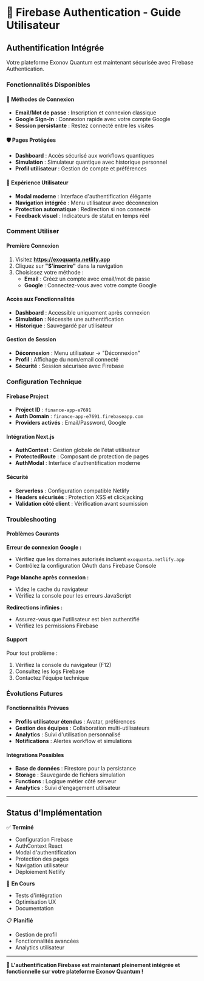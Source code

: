 # 🔐 Firebase Authentication - Guide Utilisateur

## Authentification Intégrée

Votre plateforme Exonov Quantum est maintenant sécurisée avec Firebase Authentication.

### Fonctionnalités Disponibles

#### 🔑 Méthodes de Connexion
- **Email/Mot de passe** : Inscription et connexion classique
- **Google Sign-In** : Connexion rapide avec votre compte Google
- **Session persistante** : Restez connecté entre les visites

#### 🛡️ Pages Protégées
- **Dashboard** : Accès sécurisé aux workflows quantiques
- **Simulation** : Simulateur quantique avec historique personnel
- **Profil utilisateur** : Gestion de compte et préférences

#### 🎯 Expérience Utilisateur
- **Modal moderne** : Interface d'authentification élégante
- **Navigation intégrée** : Menu utilisateur avec déconnexion
- **Protection automatique** : Redirection si non connecté
- **Feedback visuel** : Indicateurs de statut en temps réel

### Comment Utiliser

#### Première Connexion
1. Visitez **https://exoquanta.netlify.app**
2. Cliquez sur **"S'inscrire"** dans la navigation
3. Choisissez votre méthode :
   - **Email** : Créez un compte avec email/mot de passe
   - **Google** : Connectez-vous avec votre compte Google

#### Accès aux Fonctionnalités
- **Dashboard** : Accessible uniquement après connexion
- **Simulation** : Nécessite une authentification
- **Historique** : Sauvegardé par utilisateur

#### Gestion de Session
- **Déconnexion** : Menu utilisateur → "Déconnexion"
- **Profil** : Affichage du nom/email connecté
- **Sécurité** : Session sécurisée avec Firebase

### Configuration Technique

#### Firebase Project
- **Project ID** : `finance-app-e7691`
- **Auth Domain** : `finance-app-e7691.firebaseapp.com`
- **Providers activés** : Email/Password, Google

#### Intégration Next.js
- **AuthContext** : Gestion globale de l'état utilisateur
- **ProtectedRoute** : Composant de protection de pages
- **AuthModal** : Interface d'authentification moderne

#### Sécurité
- **Serverless** : Configuration compatible Netlify
- **Headers sécurisés** : Protection XSS et clickjacking
- **Validation côté client** : Vérification avant soumission

### Troubleshooting

#### Problèmes Courants

**Erreur de connexion Google :**
- Vérifiez que les domaines autorisés incluent `exoquanta.netlify.app`
- Contrôlez la configuration OAuth dans Firebase Console

**Page blanche après connexion :**
- Videz le cache du navigateur
- Vérifiez la console pour les erreurs JavaScript

**Redirections infinies :**
- Assurez-vous que l'utilisateur est bien authentifié
- Vérifiez les permissions Firebase

#### Support
Pour tout problème :
1. Vérifiez la console du navigateur (F12)
2. Consultez les logs Firebase
3. Contactez l'équipe technique

### Évolutions Futures

#### Fonctionnalités Prévues
- **Profils utilisateur étendus** : Avatar, préférences
- **Gestion des équipes** : Collaboration multi-utilisateurs
- **Analytics** : Suivi d'utilisation personnalisé
- **Notifications** : Alertes workflow et simulations

#### Intégrations Possibles
- **Base de données** : Firestore pour la persistance
- **Storage** : Sauvegarde de fichiers simulation
- **Functions** : Logique métier côté serveur
- **Analytics** : Suivi d'engagement utilisateur

---

## Status d'Implémentation

✅ **Terminé**
- Configuration Firebase
- AuthContext React
- Modal d'authentification
- Protection des pages
- Navigation utilisateur
- Déploiement Netlify

🔄 **En Cours**
- Tests d'intégration
- Optimisation UX
- Documentation

📋 **Planifié**
- Gestion de profil
- Fonctionnalités avancées
- Analytics utilisateur

---

**🎯 L'authentification Firebase est maintenant pleinement intégrée et fonctionnelle sur votre plateforme Exonov Quantum !**